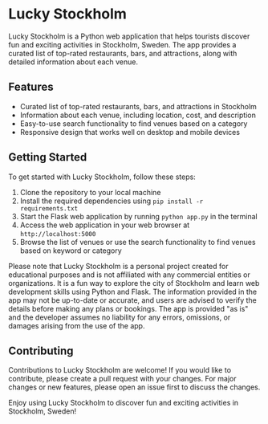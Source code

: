 # Lucky Stockholm

Lucky Stockholm is a Python web application that helps tourists discover fun and exciting activities in Stockholm, Sweden. The app provides a curated list of top-rated restaurants, bars, and attractions, along with detailed information about each venue.

## Features

- Curated list of top-rated restaurants, bars, and attractions in Stockholm
- Information about each venue, including location, cost, and description
- Easy-to-use search functionality to find venues based on a category
- Responsive design that works well on desktop and mobile devices

## Getting Started

To get started with Lucky Stockholm, follow these steps:

1. Clone the repository to your local machine
2. Install the required dependencies using `pip install -r requirements.txt`
3. Start the Flask web application by running `python app.py` in the terminal
4. Access the web application in your web browser at `http://localhost:5000`
5. Browse the list of venues or use the search functionality to find venues based on keyword or category

Please note that Lucky Stockholm is a personal project created for educational purposes and is not affiliated with any commercial entities or organizations. It is a fun way to explore the city of Stockholm and learn web development skills using Python and Flask. The information provided in the app may not be up-to-date or accurate, and users are advised to verify the details before making any plans or bookings. The app is provided "as is" and the developer assumes no liability for any errors, omissions, or damages arising from the use of the app.

## Contributing

Contributions to Lucky Stockholm are welcome! If you would like to contribute, please create a pull request with your changes. For major changes or new features, please open an issue first to discuss the changes.

Enjoy using Lucky Stockholm to discover fun and exciting activities in Stockholm, Sweden!
